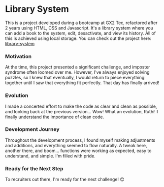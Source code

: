 # Library System

This is a project developed during a bootcamp at GX2 Tec, refactored after 2 years using HTML, CSS and Javascript. It's a library system where you can add a book to the system, edit, desactivate, and view its history. All of this is achieved using local storage.
You can check out the project here: [library-system](https://ruthinunes.github.io/library-sytem/)

### Motivation

At the time, this project presented a significant challenge, and imposter syndrome often loomed over me. However, I've always enjoyed solving puzzles, so I knew that eventually, I would return to piece everything together until I saw that everything fit perfectly. That day has finally arrived!

### Evolution

I made a concerted effort to make the code as clear and clean as possible, and looking back at the previous version... Wow! What an evolution, Ruthi! I finally understand the importance of clean code.

### Development Journey

Throughout the development process, I found myself making adjustments and additions, and everything seemed to flow naturally. A tweak here, another there, and boom... functions were working as expected, easy to understand, and simple. I'm filled with pride.

### Ready for the Next Step

To recruiters out there, I'm ready for the next challenge! 😊
